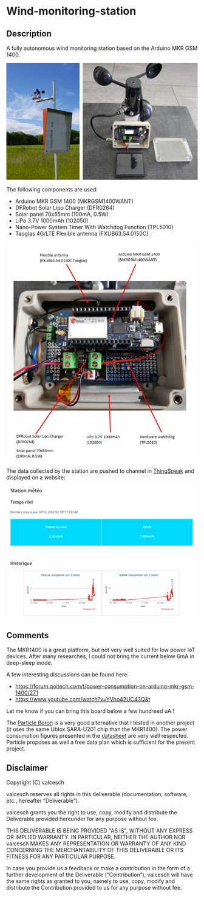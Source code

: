 # Wind-monitoring-station

## Description
A fully autonomous wind monitoring station based on the Arduino MKR GSM 1400.

![installed](pictures/installed_view.png#center)

The following components are used: 

- Arduino MKR GSM 1400 (MKRGSM1400WANT)
- DFRobot Solar Lipo Charger (DFR0264)
- Solar panel 70x55mm (100mA, 0.5W)
- LiPo 3.7V 1000mAh (102050)
- Nano-Power System Timer With Watchdog Function (TPL5010)
- Taoglas 4G/LTE Flexible antenna (FXUB63.54.0150C)

![system_view](pictures/system_view_1.PNG#center)

The data collected by the station are pushed to channel in [ThingSpeak](https://thingspeak.com/) and displayed on a website:

![system](pictures/website_view.PNG#center)

## Comments
The MKR1400 is a great platform, but not very well suited for low power IoT devices. After many researches, I could not bring the current below 6mA in deep-sleep mode.

A few interesting discussions can be found here: 

- https://forum.qoitech.com/t/power-consumption-on-arduino-mkr-gsm-1400/271
- https://www.youtube.com/watch?v=YVho42UC43Q&t

Let me know if you can bring this board below a few hundreed uA !

The [Particle Boron](https://docs.particle.io/boron/) is a very good alternative that I tested in another project (it uses the same Ublox SARA-U201 chip than the MKR1400). The power consumption figures presented in the [datasheet](https://docs.particle.io/datasheets/boron/boron-datasheet/) are very well respected. Particle proposes as well a free data plan which is sufficient for the present project.

## Disclaimer

Copyright (C) valcesch

valcesch reserves all rights in this deliverable (documentation, software, etc., hereafter “Deliverable”).

valcesch grants you the right to use, copy, modify and distribute the Deliverable provided hereunder for any purpose without fee.

THIS DELIVERABLE IS BEING PROVIDED "AS IS", WITHOUT ANY EXPRESS OR IMPLIED WARRANTY. IN PARTICULAR, NEITHER THE AUTHOR NOR valcesch MAKES ANY REPRESENTATION OR WARRANTY OF ANY KIND CONCERNING THE MERCHANTABILITY OF THIS DELIVERABLE OR ITS FITNESS FOR ANY PARTICULAR PURPOSE.

In case you provide us a feedback or make a contribution in the form of a further development of the Deliverable (“Contribution”), valcesch will have the same rights as granted to you, namely to use, copy, modify and distribute the Contribution provided to us for any purpose without fee.